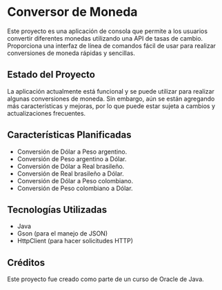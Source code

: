 # Conversor de Moneda

Este proyecto es una aplicación de consola que permite a los usuarios convertir diferentes monedas utilizando una API de tasas de cambio. Proporciona una interfaz de línea de comandos fácil de usar para realizar conversiones de moneda rápidas y sencillas.

## Estado del Proyecto

La aplicación actualmente está funcional y se puede utilizar para realizar algunas conversiones de moneda. Sin embargo, aún se están agregando más características y mejoras, por lo que puede estar sujeta a cambios y actualizaciones frecuentes.

## Características Planificadas

- Conversión de Dólar a Peso argentino.
- Conversión de Peso argentino a Dólar.
- Conversión de Dólar a Real brasileño.
- Conversión de Real brasileño a Dólar.
- Conversión de Dólar a Peso colombiano.
- Conversión de Peso colombiano a Dólar.

## Tecnologías Utilizadas

- Java
- Gson (para el manejo de JSON)
- HttpClient (para hacer solicitudes HTTP)

## Créditos
Este proyecto fue creado como parte de un curso de Oracle de Java.
